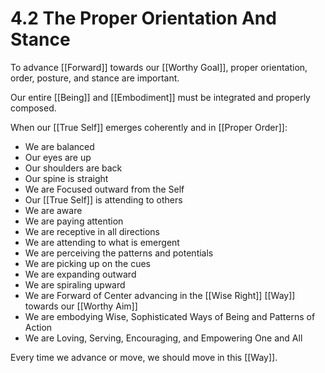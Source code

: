 # 4.2 The Proper Orientation And Stance

To advance [[Forward]] towards our [[Worthy Goal]], proper orientation, order, posture, and stance are important. 

Our entire [[Being]] and [[Embodiment]] must be integrated and properly composed. 

When our [[True Self]] emerges coherently and in [[Proper Order]]: 

- We are balanced 
- Our eyes are up  
- Our shoulders are back 
- Our spine is straight  
- We are Focused outward from the Self  
- Our [[True Self]] is attending to others  
- We are aware  
- We are paying attention  
- We are receptive in all directions 
- We are attending to what is emergent  
- We are perceiving the patterns and potentials 
- We are picking up on the cues 
- We are expanding outward 
- We are spiraling upward 
- We are Forward of Center advancing in the [[Wise Right]] [[Way]] towards our [[Worthy Aim]]  
- We are embodying Wise, Sophisticated Ways of Being and Patterns of Action 
- We are Loving, Serving, Encouraging, and Empowering One and All  

Every time we advance or move, we should move in this [[Way]]. 

